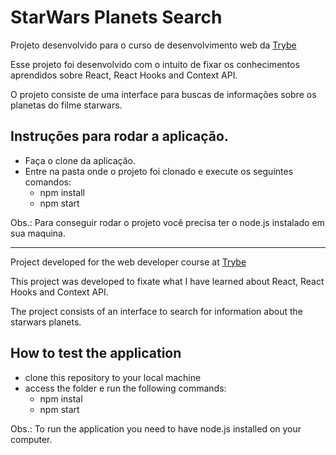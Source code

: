 # StarWars Planets Search
Projeto desenvolvido para o curso de desenvolvimento web da [Trybe](https://www.betrybe.com/)

Esse projeto foi desenvolvido com o intuito de fixar os conhecimentos aprendidos sobre React, React Hooks and Context API.

O projeto consiste de uma interface para buscas de informações sobre os planetas do filme starwars.

## Instruções para rodar a aplicação.
- Faça o clone da aplicação.
- Entre na pasta onde o projeto foi clonado e execute os seguintes comandos:
  - npm install
  - npm start

Obs.: Para conseguir rodar o projeto você precisa ter o node.js instalado em sua maquina.

---
Project developed for the web developer course at [Trybe](https://www.betrybe.com/)

This project was developed to fixate what I have learned about React, React Hooks and Context API.

The project consists of an interface to search for information about the starwars planets.

## How to test the application
  - clone this repository to your local machine
  - access the folder e run the following commands:
    - npm instal
    - npm start

Obs.: To run the application you need to have node.js installed on your computer.
